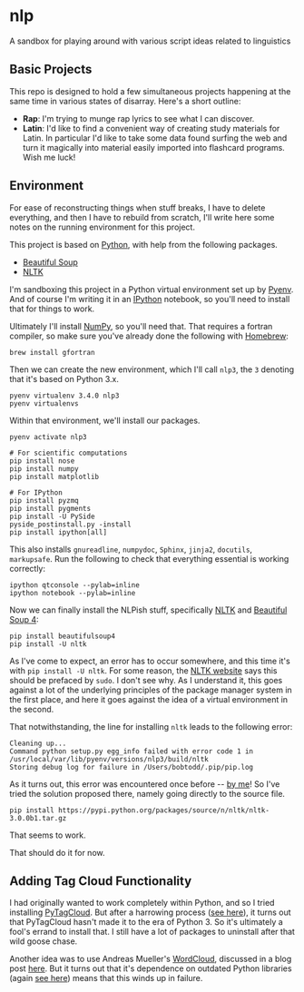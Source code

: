 # nlp

A sandbox for playing around with various script ideas related to linguistics

## Basic Projects

This repo is designed to hold a few simultaneous projects happening at the same time in various states of disarray.  Here's a short outline:

* **Rap**: I'm trying to munge rap lyrics to see what I can discover.
* **Latin**: I'd like to find a convenient way of creating study materials for Latin.  In particular I'd like to take some data found surfing the web and turn it magically into material easily imported into flashcard programs.  Wish me luck!

## Environment

For ease of reconstructing things when stuff breaks, I have to delete everything, and then I have to rebuild from scratch, I'll write here some notes on the running environment for this project.

This project is based on [Python][python], with help from the following packages.

* [Beautiful Soup][bs4]
* [NLTK][nltk]

I'm sandboxing this project in a Python virtual environment set up by [Pyenv][pyenv].  And of course I'm writing it in an [IPython][ipython] notebook, so you'll need to install that for things to work.

Ultimately I'll install [NumPy][numpy], so you'll need that.  That requires a fortran compiler, so make sure you've already done the following with [Homebrew][brew]:

    brew install gfortran

Then we can create the new environment, which I'll call `nlp3`, the `3` denoting that it's based on Python 3.x.

    pyenv virtualenv 3.4.0 nlp3
    pyenv virtualenvs

Within that environment, we'll install our packages.

    pyenv activate nlp3
    
    # For scientific computations
    pip install nose
    pip install numpy
    pip install matplotlib
    
    # For IPython
    pip install pyzmq
    pip install pygments
    pip install -U PySide
    pyside_postinstall.py -install
    pip install ipython[all]

This also installs `gnureadline`, `numpydoc`, `Sphinx`, `jinja2`, `docutils`, `markupsafe`.  Run the following to check that everything essential is working correctly:

    ipython qtconsole --pylab=inline
    ipython notebook --pylab=inline

Now we can finally install the NLPish stuff, specifically [NLTK][nltk] and [Beautiful Soup 4][bs4]:

    pip install beautifulsoup4
    pip install -U nltk

As I've come to expect, an error has to occur somewhere, and this time it's with `pip install -U nltk`.  For some reason, the [NLTK website][nltk] says this should be prefaced by `sudo`.  I don't see why.  As I understand it, this goes against a lot of the underlying principles of the package manager system in the first place, and here it goes against the idea of a virtual environment in the second.

That notwithstanding, the line for installing `nltk` leads to the following error:

    Cleaning up...
    Command python setup.py egg_info failed with error code 1 in /usr/local/var/lib/pyenv/versions/nlp3/build/nltk
    Storing debug log for failure in /Users/bobtodd/.pip/pip.log


As it turns out, this error was encountered once before -- [by me][nltk-err]!  So I've tried the solution proposed there, namely going directly to the source file.

    pip install https://pypi.python.org/packages/source/n/nltk/nltk-3.0.0b1.tar.gz

That seems to work.

That should do it for now.


## Adding Tag Cloud Functionality

I had originally wanted to work completely within Python, and so I tried installing [PyTagCloud][pytag].  But after a harrowing process ([see here](errata.md)), it turns out that PyTagCloud hasn't made it to the era of Python 3.  So it's ultimately a fool's errand to install that.  I still have a lot of packages to uninstall after that wild goose chase.

Another idea was to use Andreas Mueller's [WordCloud][wc-gh], discussed in a blog post [here][pboo-wc].  But it turns out that it's dependence on outdated Python libraries (again [see here](errata.md)) means that this winds up in failure.


[brew]: http://brew.sh/
[python]: https://www.python.org/
[pyenv]: https://github.com/yyuu/pyenv
[ipython]: http://ipython.org/
[numpy]: http://www.numpy.org/
[bs4]: http://www.crummy.com/software/BeautifulSoup/bs4/doc/
[nltk]: http://www.nltk.org/
[nltk-err]: https://groups.google.com/forum/#!topic/nltk-users/5hojEAby6Vo
[pytag]: https://pypi.python.org/pypi/pytagcloud
[pboo-wc]: http://peekaboo-vision.blogspot.com/2012/11/a-wordcloud-in-python.html "Andreas Mueller's description of creating a word-cloud generator"
[wc-gh]: https://github.com/amueller/word_cloud "GitHub repo for Mueller's word-count generator"

